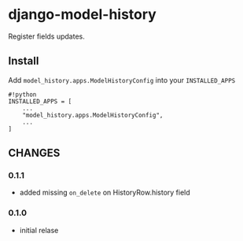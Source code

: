 # django-model-history #

Register fields updates.


## Install ##

Add `model_history.apps.ModelHistoryConfig` into your `INSTALLED_APPS`

```
#!python
INSTALLED_APPS = [
    ...
    "model_history.apps.ModelHistoryConfig",
    ...
]
```

## CHANGES ##

### 0.1.1

* added missing `on_delete` on HistoryRow.history field

### 0.1.0

* initial relase
